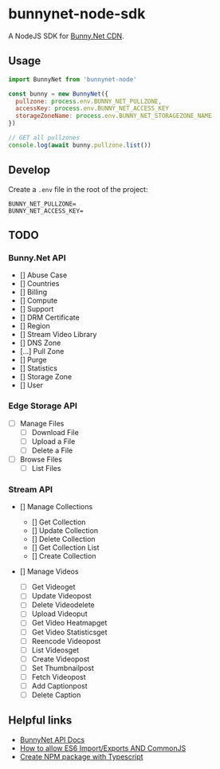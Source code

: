 # bunnynet-node-sdk

A NodeJS SDK for [Bunny.Net CDN](https://bunny.net/).
 
## Usage

```js
import BunnyNet from 'bunnynet-node'

const bunny = new BunnyNet({
  pullzone: process.env.BUNNY_NET_PULLZONE,
  accessKey: process.env.BUNNY_NET_ACCESS_KEY
  storageZoneName: process.env.BUNNY_NET_STORAGEZONE_NAME
})

// GET all pullzones
console.log(await bunny.pullzone.list())
```

## Develop

Create a `.env` file in the root of the project:

```env
BUNNY_NET_PULLZONE=
BUNNY_NET_ACCESS_KEY=
```

## TODO

### Bunny.Net API

* [] Abuse Case
* [] Countries
* [] Billing
* [] Compute
* [] Support
* [] DRM Certificate
* [] Region
* [] Stream Video Library
* [] DNS Zone
* [...] Pull Zone
* [] Purge
* [] Statistics
* [] Storage Zone
* [] User

### Edge Storage API

* [ ] Manage Files
  * [ ] Download File
  * [ ] Upload a File
  * [ ] Delete a File

* [ ] Browse Files
  * [ ] List Files

### Stream API

* [] Manage Collections
  * [] Get Collection
  * [] Update Collection
  * [] Delete Collection
  * [] Get Collection List
  * [] Create Collection

* [] Manage Videos
  * [ ] Get Videoget
  * [ ] Update Videopost
  * [ ] Delete Videodelete
  * [ ] Upload Videoput
  * [ ] Get Video Heatmapget
  * [ ] Get Video Statisticsget
  * [ ] Reencode Videopost
  * [ ] List Videosget
  * [ ] Create Videopost
  * [ ] Set Thumbnailpost
  * [ ] Fetch Videopost
  * [ ] Add Captionpost
  * [ ] Delete Caption

## Helpful links

* [BunnyNet API Docs](https://docs.bunny.net/docs)
* [How to allow ES6 Import/Exports AND CommonJS](https://www.sensedeep.com/blog/posts/2021/how-to-create-single-source-npm-module.html)
* [Create NPM package with Typescript](https://spfx-app.dev/create-your-npm-package-with-typescript-in-a-few-minutes)